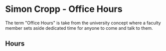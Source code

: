 # Simon Cropp - Office Hours

The term "Office Hours" is take from the university concept where a faculty member sets aside dedicated time for anyone to come and talk to them.


## Hours



